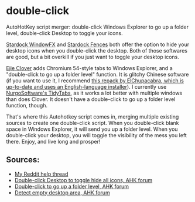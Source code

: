 # double-click
AutoHotKey script merger: double-click Windows Explorer to go up a folder level, double-click Desktop to toggle your icons.

[Stardock WindowFX](https://www.stardock.com/products/windowfx/) and [Stardock Fences](https://www.stardock.com/products/fences/) both offer the option to hide your desktop icons when you double-click the desktop. Both of those softwares are good, but a bit overkill if you just want to toggle your desktop icons.

[Ejie Clover](http://en.ejie.me/) adds Chromium 54-style tabs to Windows Explorer, and a "double-click to go up a folder level" function. It is glitchy Chinese software (if you want to use it, I recommend [this repack by ElChupacabra, which is up-to-date and uses an English-language installer](https://lrepacks.ru/repaki-sistemnyh-programm/385-clover-repack-amp-portable.html)). I currently use [NurgoSoftware's TidyTabs](https://www.nurgo-software.com/products/tidytabs), as it works a lot better with multiple windows than does Clover. It doesn't have a double-click to go up a folder level function, though.

That's where this Autohotkey script comes in, merging multiple existing sources to create one double-click script. When you double-click blank space in Windows Explorer, it will send you up a folder level. When you double-click your desktop, you will toggle the visibility of the mess you left there. Enjoy, and live long and prosper!

## Sources:

- [My Reddit help thread](https://www.reddit.com/r/AutoHotkey/comments/hyunqw/pls_help_merging_2_scripts_doubleclick_to_go_up_a/)
- [Double-click Desktop to toggle hide all icons, AHK forum](https://autohotkey.com/board/topic/46689-my-first-script-for-hidding-desktop-icons/)
- [Double-click to go up a folder level, AHK forum](https://www.autohotkey.com/boards/viewtopic.php?t=31517)
- [Detect empty desktop area, AHK forum](https://autohotkey.com/board/topic/82196-solved-double-click-on-the-desktop/page-2)

